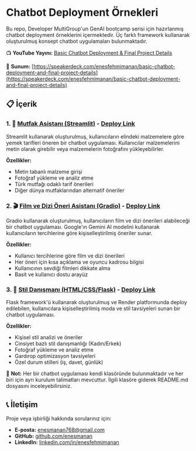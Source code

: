 # Chatbot Deployment Örnekleri

Bu repo, Developer MultiGroup'un GenAI bootcamp serisi için hazırlanmış chatbot deployment örneklerini içermektedir. Üç farklı framework kullanarak oluşturulmuş konsept chatbot uygulamaları bulunmaktadır.

📺 **YouTube Yayını:** [Basic Chatbot Deployment & Final Project Details](https://www.youtube.com/watch?v=3if2pvH8JzA)

🎤 **Sunum:** [https://speakerdeck.com/enesfehmimanan/basic-chatbot-deployment-and-final-project-details](https://speakerdeck.com/enesfehmimanan/basic-chatbot-deployment-and-final-project-details)

## 📋 İçerik

### 1. 🍳 [Mutfak Asistanı (Streamlit)](https://github.com/enesmanan/chatbot-deploy/tree/main/streamlit) - [Deploy Link](https://mutfak-asistani.streamlit.app/)

Streamlit kullanarak oluşturulmuş, kullanıcıların elindeki malzemelere göre yemek tarifleri öneren bir chatbot uygulaması. Kullanıcılar malzemelerini metin olarak girebilir veya malzemelerin fotoğrafını yükleyebilirler.

**Özellikler:**
- Metin tabanlı malzeme girişi
- Fotoğraf yükleme ve analiz etme
- Türk mutfağı odaklı tarif önerileri
- Diğer dünya mutfaklarından alternatif öneriler

### 2. 🎬 [Film ve Dizi Öneri Asistanı (Gradio)](https://github.com/enesmanan/chatbot-deploy/tree/main/gradio) - [Deploy Link](https://huggingface.co/spaces/enesmanan/dizi-film-oneri)

Gradio kullanarak oluşturulmuş, kullanıcıların film ve dizi önerileri alabileceği bir chatbot uygulaması. Google'ın Gemini AI modelini kullanarak kullanıcıların tercihlerine göre kişiselleştirilmiş öneriler sunar.

**Özellikler:**
- Kullanıcı tercihlerine göre film ve dizi önerileri
- Her öneri için kısa açıklama ve oyuncu kadrosu bilgisi
- Kullanıcının sevdiği filmleri dikkate alma
- Basit ve kullanıcı dostu arayüz

### 3. 👔 [Stil Danışmanı (HTML/CSS/Flask)](https://github.com/enesmanan/chatbot-deploy/tree/main/render) - [Deploy Link](https://chatbot-deploy-7yqr.onrender.com/)

Flask framework'ü kullanarak oluşturulmuş ve Render platformunda deploy edilebilen, kullanıcılara kişiselleştirilmiş moda ve stil tavsiyeleri sunan bir chatbot uygulaması.

**Özellikler:**
- Kişisel stil analizi ve öneriler
- Cinsiyet bazlı stil danışmanlığı (Kadın/Erkek)
- Fotoğraf yükleme ve analiz etme
- Gardırop optimizasyon tavsiyeleri
- Özel durum stilleri (iş, davet, günlük)


📝 **Not:** Her bir chatbot uygulaması kendi klasöründe bulunmaktadır ve her biri için ayrı kurulum talimatları mevcuttur. İlgili klasöre giderek README.md dosyasını inceleyebilirsiniz.

## 📞 İletişim

Proje veya işbirliği hakkında sorularınız için:

- **E-posta:** [enesmanan768@gmail.com](mailto:enesmanan768@gmail.com)
- **GitHub:** [github.com/enesmanan](https://github.com/enesmanan)
- **LinkedIn:** [linkedin.com/in/enesfehmimanan](https://linkedin.com/in/enesfehmimanan)

